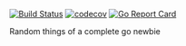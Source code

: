 [![Build Status](https://travis-ci.org/isopov/gotest.svg?branch=master)](https://travis-ci.org/isopov/gotest)
[![codecov](https://codecov.io/gh/isopov/gotest/branch/master/graph/badge.svg)](https://codecov.io/gh/isopov/gotest)
[![Go Report Card](https://goreportcard.com/badge/github.com/isopov/gotest)](https://goreportcard.com/report/github.com/isopov/gotest)

Random things of a complete go newbie